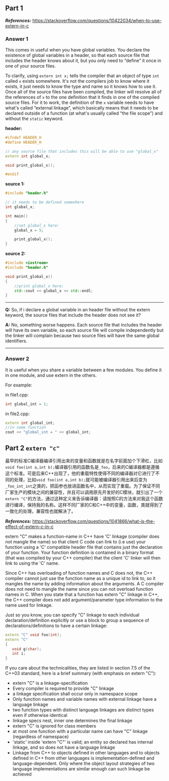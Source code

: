 ## Part 1

***References:*** https://stackoverflow.com/questions/10422034/when-to-use-extern-in-c

### Answer 1

This comes in useful when you have global variables. You declare the existence of global variables in a header, so that each source file that includes the header knows about it, but you only need to “define” it once in one of your source files.

To clarify, using `extern int x;` tells the compiler that an object of type `int` called `x` exists somewhere. It's not the compilers job to know where it exists, it just needs to know the type and name so it knows how to use it. Once all of the source files have been compiled, the linker will resolve all of the references of `x` to the one definition that it finds in one of the compiled source files. For it to work, the definition of the `x` variable needs to have what's called “external linkage”, which basically means that it needs to be declared outside of a function (at what's usually called “the file scope”) and without the `static` keyword.

**header:**

```c++
#ifndef HEADER_H
#define HEADER_H

// any source file that includes this will be able to use "global_x"
extern int global_x;

void print_global_x();

#endif
```

**source 1:**

```c++
#include "header.h"

// it needs to be defined somewhere
int global_x;

int main()
{
    //set global_x here:
    global_x = 5;

    print_global_x();
}
```

**source 2:**

```c++
#include <iostream>
#include "header.h"

void print_global_x()
{
    //print global_x here:
    std::cout << global_x << std::endl;
}
```

---

**Q:** So, if i declare a global variable in an header file without the extern keyword, the source files that include the header does not see it?

**A:** No, something worse happens. Each source file that includes the header will have its own variable, so each source file will compile independently but the linker will complain because two source files will have the same global identifiers.

---

### Answer 2

It is useful when you share a variable between a few modules. You define it in one module, and use extern in the others.

For example:

in file1.cpp:

```c++
int global_int = 1;
```

in file2.cpp:

```c++
extern int global_int;
//in some function
cout << "global_int = " << global_int;
```

## Part 2 `extern "c"`

最早的标准C编译器编译引用出来的变量和函数就是在名字前面加个下滑杠，比如`void foo(int a,int b);`编译器引用的函数名是`_foo`，后来的C编译器都是遵循这个标准。可是后来C++出现了，他的重载特性使得不同的编译器对它进行了不同的处理，比如`void foo(int a,int b);`就可能被编译器引用出来后变为`_foo_int_int`之类的，把函参也放进函数名中，从而实现了重载。为了保证不同厂家生产的模块之间的兼容性，并且可以调用原先开发好的C模块，就引出了一个`extern "C"`的方法，通过这种定义来告诉编译器：请按照C的方法来对我这个函数进行编译，保持我的名称。这样不同厂家的C和C++中的变量，函数，类就得到了一致化的处理，兼容性也就解决了。

***References:*** https://stackoverflow.com/questions/1041866/what-is-the-effect-of-extern-c-in-c

extern "C" makes a function-name in C++ have 'C' linkage (compiler does not mangle the name) so that client C code can link to (i.e use) your function using a 'C' compatible header file that contains just the declaration of your function. Your function definition is contained in a binary format (that was compiled by your C++ compiler) that the client 'C' linker will then link to using the 'C' name.

Since C++ has overloading of function names and C does not, the C++ compiler cannot just use the function name as a unique id to link to, so it mangles the name by adding information about the arguments. A C compiler does not need to mangle the name since you can not overload function names in C. When you state that a function has extern "C" linkage in C++, the C++ compiler does not add argument/parameter type information to the name used for linkage.

Just so you know, you can specify "C" linkage to each individual declaration/definition explicitly or use a block to group a sequence of declarations/definitions to have a certain linkage:

```c++
extern "C" void foo(int);
extern "C"
{
   void g(char);
   int i;
}
```

If you care about the technicalities, they are listed in section 7.5 of the C++03 standard, here is a brief summary (with emphasis on extern "C"):

- extern "C" is a linkage-specification
- Every compiler is required to provide "C" linkage
- a linkage specification shall occur only in namespace scope
- Only function names and variable names with external linkage have a language linkage
- two function types with distinct language linkages are distinct types even if otherwise identical
- linkage specs nest, inner one determines the final linkage
- extern "C" is ignored for class members
- at most one function with a particular name can have "C" linkage (regardless of namespace)
- 'static' inside 'extern "C"' is valid; an entity so declared has internal linkage, and so does not have a language linkage
- Linkage from C++ to objects defined in other languages and to objects defined in C++ from other languages is implementation-defined and language-dependent. Only where the object layout strategies of two language implementations are similar enough can such linkage be achieved
